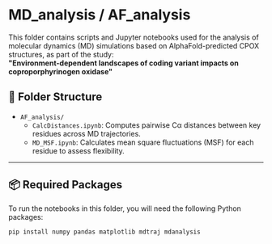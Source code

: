 # MD_analysis / AF_analysis

This folder contains scripts and Jupyter notebooks used for the analysis of molecular dynamics (MD) simulations based on AlphaFold-predicted CPOX structures, as part of the study:  
**"Environment-dependent landscapes of coding variant impacts on coproporphyrinogen oxidase"**

## 📁 Folder Structure

- `AF_analysis/`
  - `CalcDistances.ipynb`: Computes pairwise Cα distances between key residues across MD trajectories.
  - `MD_MSF.ipynb`: Calculates mean square fluctuations (MSF) for each residue to assess flexibility.

---

## 📦 Required Packages

To run the notebooks in this folder, you will need the following Python packages:

```bash
pip install numpy pandas matplotlib mdtraj mdanalysis
